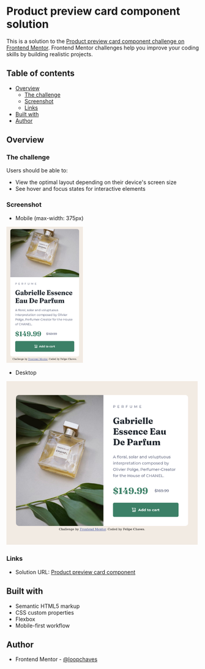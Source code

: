 # Product preview card component solution

This is a solution to the [Product preview card component challenge on Frontend Mentor](https://www.frontendmentor.io/challenges/product-preview-card-component-GO7UmttRfa). Frontend Mentor challenges help you improve your coding skills by building realistic projects. 

## Table of contents

- [Overview](#overview)
  - [The challenge](#the-challenge)
  - [Screenshot](#screenshot)
  - [Links](#links)
- [Built with](#built-with)
- [Author](#author)

## Overview

### The challenge

Users should be able to:

- View the optimal layout depending on their device's screen size
- See hover and focus states for interactive elements

### Screenshot

- Mobile (max-width: 375px)

<img src='../../src/img/screenshots/product-preview-card-component-mobile.png' width='200'>

- Desktop

<img src='../../src/img/screenshots/product-preview-card-component-desktop.png' width='500'>

### Links

- Solution URL: [Product preview card component](https://loopchaves.github.io/challenges/solutions/product-preview-card-component)

## Built with

- Semantic HTML5 markup
- CSS custom properties
- Flexbox
- Mobile-first workflow

## Author

- Frontend Mentor - [@loopchaves](https://www.frontendmentor.io/profile/loopchaves)
